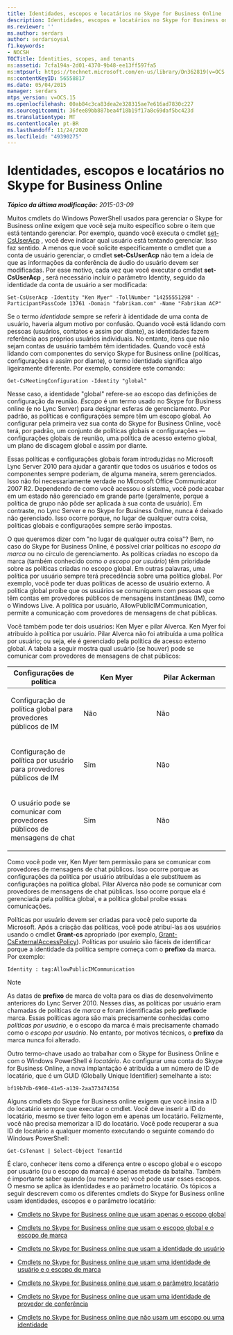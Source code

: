 ```yaml
---
title: Identidades, escopos e locatários no Skype for Business Online
description: Identidades, escopos e locatários no Skype for Business online.
ms.reviewer: ''
ms.author: serdars
author: serdarsoysal
f1.keywords:
- NOCSH
TOCTitle: Identities, scopes, and tenants
ms:assetid: 7cfa194a-2d01-4370-9b48-ee13ff597fa5
ms:mtpsurl: https://technet.microsoft.com/en-us/library/Dn362819(v=OCS.15)
ms:contentKeyID: 56558817
ms.date: 05/04/2015
manager: serdars
mtps_version: v=OCS.15
ms.openlocfilehash: 00ab84c3ca83dea2e328315ae7e616ad7830c227
ms.sourcegitcommit: 36fee89bb887bea4f18b19f17a8c69daf5bc423d
ms.translationtype: MT
ms.contentlocale: pt-BR
ms.lasthandoff: 11/24/2020
ms.locfileid: "49390275"
---
```

# <a name="identities-scopes-and-tenants-in-skype-for-business-online"></a>Identidades, escopos e locatários no Skype for Business Online

<div data-xmlns="http://www.w3.org/1999/xhtml">

<div class="topic" data-xmlns="http://www.w3.org/1999/xhtml" data-msxsl="urn:schemas-microsoft-com:xslt" data-cs="https://msdn.microsoft.com/">

<div data-asp="https://msdn2.microsoft.com/asp">



</div>

<div id="mainSection">

<div id="mainBody">

<span> </span>

_**Tópico da última modificação:** 2015-03-09_

Muitos cmdlets do Windows PowerShell usados para gerenciar o Skype for Business online exigem que você seja muito específico sobre o item que está tentando gerenciar. Por exemplo, quando você executa o cmdlet [set-CsUserAcp](https://docs.microsoft.com/powershell/module/skype/Set-CsUserAcp) , você deve indicar qual usuário está tentando gerenciar. Isso faz sentido. A menos que você solicite especificamente o cmdlet que a conta de usuário gerenciar, o cmdlet **set-CsUserAcp** não tem a ideia de que as informações da conferência de áudio do usuário devem ser modificadas. Por esse motivo, cada vez que você executar o cmdlet **set-CsUserAcp** , será necessário incluir o parâmetro Identity, seguido da identidade da conta de usuário a ser modificada:

    Set-CsUserAcp -Identity "Ken Myer" -TollNumber "14255551298" -ParticipantPassCode 13761 -Domain "fabrikam.com" -Name "Fabrikam ACP"

Se o termo *identidade* sempre se referir à identidade de uma conta de usuário, haveria algum motivo por confusão. Quando você está lidando com pessoas (usuários, contatos e assim por diante), as identidades fazem referência aos próprios usuários individuais. No entanto, itens que não sejam contas de usuário também têm identidades. Quando você está lidando com componentes do serviço Skype for Business online (políticas, configurações e assim por diante), o termo identidade significa algo ligeiramente diferente. Por exemplo, considere este comando:

    Get-CsMeetingConfiguration -Identity "global"

Nesse caso, a identidade "global" refere-se ao escopo das definições de configuração da reunião. *Escopo* é um termo usado no Skype for Business online (e no Lync Server) para designar esferas de gerenciamento. Por padrão, as políticas e configurações sempre têm um escopo global. Ao configurar pela primeira vez sua conta do Skype for Business Online, você terá, por padrão, um conjunto de políticas globais e configurações — configurações globais de reunião, uma política de acesso externo global, um plano de discagem global e assim por diante.

Essas políticas e configurações globais foram introduzidas no Microsoft Lync Server 2010 para ajudar a garantir que todos os usuários e todos os componentes sempre poderiam, de alguma maneira, serem gerenciados. Isso não foi necessariamente verdade no Microsoft Office Communicator 2007 R2. Dependendo de como você acessou o sistema, você pode acabar em um estado não gerenciado em grande parte (geralmente, porque a política de grupo não pôde ser aplicada à sua conta de usuário). Em contraste, no Lync Server e no Skype for Business Online, nunca é deixado não gerenciado. Isso ocorre porque, no lugar de qualquer outra coisa, políticas globais e configurações sempre serão impostas.

O que queremos dizer com "no lugar de qualquer outra coisa"? Bem, no caso do Skype for Business Online, é possível criar políticas no *escopo da marca* ou no círculo de gerenciamento. As políticas criadas no escopo da marca (também conhecido como *o escopo por usuário*) têm prioridade sobre as políticas criadas no escopo global. Em outras palavras, uma política por usuário sempre terá precedência sobre uma política global. Por exemplo, você pode ter duas políticas de acesso de usuário externo. A política global proíbe que os usuários se comuniquem com pessoas que têm contas em provedores públicos de mensagens instantâneas (IM), como o Windows Live. A política por usuário, AllowPublicIMCommunication, permite a comunicação com provedores de mensagens de chat públicas.

Você também pode ter dois usuários: Ken Myer e pilar Alverca. Ken Myer foi atribuído à política por usuário. Pilar Alverca não foi atribuída a uma política por usuário; ou seja, ele é gerenciado pela política de acesso externo global. A tabela a seguir mostra qual usuário (se houver) pode se comunicar com provedores de mensagens de chat públicos:


<table>
<colgroup>
<col style="width: 33%" />
<col style="width: 33%" />
<col style="width: 33%" />
</colgroup>
<thead>
<tr class="header">
<th>Configurações de política</th>
<th>Ken Myer</th>
<th>Pilar Ackerman</th>
</tr>
</thead>
<tbody>
<tr class="odd">
<td><p>Configuração de política global para provedores públicos de IM</p></td>
<td><p>Não</p></td>
<td><p>Não</p></td>
</tr>
<tr class="even">
<td><p>Configuração de política por usuário para provedores públicos de IM</p></td>
<td><p>Sim</p></td>
<td><p>Não</p></td>
</tr>
<tr class="odd">
<td><p>O usuário pode se comunicar com provedores públicos de mensagens de chat</p></td>
<td><p>Sim</p></td>
<td><p>Não</p></td>
</tr>
</tbody>
</table>


Como você pode ver, Ken Myer tem permissão para se comunicar com provedores de mensagens de chat públicos. Isso ocorre porque as configurações da política por usuário atribuídas a ele substituem as configurações na política global. Pilar Alverca não pode se comunicar com provedores de mensagens de chat públicas. Isso ocorre porque ela é gerenciada pela política global, e a política global proíbe essas comunicações.

Políticas por usuário devem ser criadas para você pelo suporte da Microsoft. Após a criação das políticas, você pode atribuí-las aos usuários usando o cmdlet **Grant-cs** apropriado (por exemplo, [Grant-CsExternalAccessPolicy](https://docs.microsoft.com/powershell/module/skype/Grant-CsExternalAccessPolicy)). Políticas por usuário são fáceis de identificar porque a identidade da política sempre começa com o **prefixo** da marca. Por exemplo:

    Identity : tag:AllowPublicIMCommunication

<div>


> [!NOTE]  
> As datas de <STRONG>prefixo</STRONG> de marca de volta para os dias de desenvolvimento anteriores do Lync Server 2010. Nesses dias, as políticas por usuário eram chamadas de políticas de <EM>marca</EM> e foram identificadas pelo <STRONG>prefixo</STRONG>de marca. Essas políticas agora são mais precisamente conhecidas como <EM>políticas por usuário</EM>, e o escopo da marca é mais precisamente chamado como o <EM>escopo por usuário</EM>. No entanto, por motivos técnicos, o <STRONG>prefixo</STRONG> da marca nunca foi alterado.



</div>

Outro termo-chave usado ao trabalhar com o Skype for Business Online e com o Windows PowerShell é *locatário*. Ao configurar uma conta do Skype for Business Online, a nova implantação é atribuída a um número de ID de locatário, que é um GUID (Globally Unique Identifier) semelhante a isto:

    bf19b7db-6960-41e5-a139-2aa373474354

Alguns cmdlets do Skype for Business online exigem que você insira a ID do locatário sempre que executar o cmdlet. Você deve inserir a ID do locatário, mesmo se tiver feito logon em e apenas um locatário. Felizmente, você não precisa memorizar a ID do locatário. Você pode recuperar a sua ID de locatário a qualquer momento executando o seguinte comando do Windows PowerShell:

    Get-CsTenant | Select-Object TenantId

É claro, conhecer itens como a diferença entre o escopo global e o escopo por usuário (ou o escopo da marca) é apenas metade da batalha. Também é importante saber quando (ou mesmo se) você pode usar esses escopos. O mesmo se aplica às identidades e ao parâmetro locatário. Os tópicos a seguir descrevem como os diferentes cmdlets do Skype for Business online usam identidades, escopos e o parâmetro locatário:

  - [Cmdlets no Skype for Business online que usam apenas o escopo global](cmdlets-in-skype-for-business-online-that-use-only-the-global-scope.md)

  - [Cmdlets no Skype for Business online que usam o escopo global e o escopo de marca](cmdlets-in-skype-for-business-online-that-use-the-global-scope-and-the-tag-scope.md)

  - [Cmdlets no Skype for Business online que usam a identidade do usuário](cmdlets-in-skype-for-business-online-that-use-a-user-identity.md)

  - [Cmdlets no Skype for Business online que usam uma identidade de usuário e o escopo de marca](cmdlets-in-skype-for-business-online-that-use-a-user-identity-and-the-tag-scope.md)

  - [Cmdlets no Skype for Business online que usam o parâmetro locatário](cmdlets-in-skype-for-business-online-that-use-the-tenant-parameter.md)

  - [Cmdlets no Skype for Business online que usam uma identidade de provedor de conferência](cmdlets-in-skype-for-business-online-that-use-a-conferencing-provider-identity.md)

  - [Cmdlets no Skype for Business online que não usam um escopo ou uma identidade](cmdlets-in-skype-for-business-online-that-do-not-use-a-scope-or-an-identity.md)

</div>

<span> </span>

</div>

</div>

</div>

